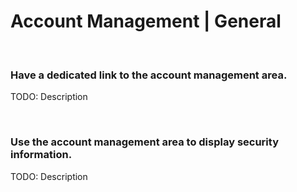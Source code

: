 # Account Management | General
<br>


### Have a dedicated link to the account management area.

TODO: Description

<br>


### Use the account management area to display security information.

TODO: Description

<br>



